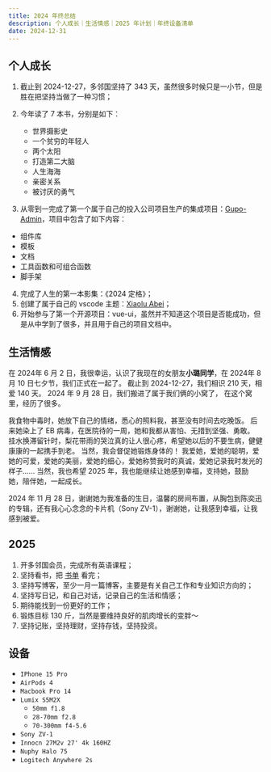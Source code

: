 ```yaml
---
title: 2024 年终总结
description: 个人成长｜生活情感｜2025 年计划｜年终设备清单
date: 2024-12-31
---
```


## 个人成长

1. 截止到 2024-12-27，多邻国坚持了 343 天，虽然很多时候只是一小节，但是胜在把坚持当做了一种习惯；
2. 今年读了 7 本书，分别是如下：

   - 世界摄影史
   - 一个贫穷的年轻人
   - 两个太阳
   - 打造第二大脑
   - 人生海海
   - 亲密关系
   - 被讨厌的勇气

3. 从零到一完成了第一个属于自己的投入公司项目生产的集成项目：[Gupo-Admin](https://demo.group-ds.com/dev-business-kits-docs/)，项目中包含了如下内容：

- 组件库
- 模板
- 文档
- 工具函数和可组合函数
- 脚手架

4. 完成了人生的第一本影集：《2024 定格》；
5. 创建了属于自己的 vscode 主题：[Xiaolu Abei](https://marketplace.visualstudio.com/items?itemName=xiaoluabei.xiaoluabei-vscode-theme)；
6. 开始参与了第一个开源项目：vue-ui，虽然并不知道这个项目是否能成功，但是从中学到了很多，并且用于自己的项目文档中。

## 生活情感

在 2024年 6 月 2 日，我很幸运，认识了我现在的女朋友**小璐同学**，在 2024年 8 月 10 日七夕节，我们正式在一起了。
截止到 2024-12-27，我们相识 210 天，相爱 140 天。
2024 年 9 月 28 日，我们搬进了属于我们俩的小窝了，
在这个窝里，经历了很多。

我食物中毒时，她放下自己的情绪，悉心的照料我，甚至没有时间去吃晚饭。
后来她染上了 EB 病毒，在医院待的一周，她和我都从害怕、无措到坚强、勇敢。
挂水换滞留针时，梨花带雨的哭泣真的让人很心疼，希望她以后的不要生病，健健康康的一起携手到老。
当然，我会督促她锻炼身体的！
我爱她，爱她的聪明，爱她的可爱，爱她的美丽，爱她的细心，爱她称赞我时的真诚，爱她记录我时发光的样子......
当然，我也希望 2025 年，我也能继续让她感到幸福，支持她，鼓励她，陪伴她，一起成长。

2024 年 11 月 28 日，谢谢她为我准备的生日，温馨的房间布置，从胸包到陈奕迅的专辑，还有我心心念念的卡片机（Sony ZV-1），谢谢她，让我感到幸福，让我感到被爱。

## 2025

1. 开多邻国会员，完成所有英语课程；
2. 坚持看书，把 [书单](https://x.com/yangyixxxx/status/1870454396410327408?s=46) 看完；
3. 坚持写博客，至少一月一篇博客，主要是有关自己工作和专业知识方向的；
4. 坚持写日记，和自己对话，记录自己的生活和情感；
5. 期待能找到一份更好的工作；
6. 锻炼目标 130 斤，当然是要维持良好的肌肉增长的变胖～
7. 坚持记账，坚持理财，坚持存钱，坚持投资。

## 设备

- `IPhone 15 Pro`
- `AirPods 4`
- `Macbook Pro 14`
- `Lumix S5M2X`
  - `50mm f1.8`
  - `28-70mm f2.8`
  - `70-300mm f4-5.6`
- `Sony ZV-1`
- `Innocn 27M2v 27' 4k 160HZ`
- `Nuphy Halo 75`
- `Logitech Anywhere 2s`
